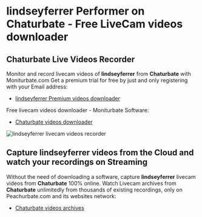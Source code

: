 # lindseyferrer Performer on Chaturbate - Free LiveCam videos downloader

## Chaturbate Live Videos Recorder

Monitor and record livecam videos of **lindseyferrer** from **Chaturbate** with Moniturbate.com
Get a premium trial for free by just and only registering with your Email address:
* [lindseyferrer Premium videos downloader](https://moniturbate.com/request-demo-licence-key.html)

Free livecam videos downloader - Moniturbate Software:
* [Chaturbate videos downloader](https://moniturbate.com/moniturbate-download-software.html)

![lindseyferrer livecam videos recorder](https://peachurnet.com/templates/moniturbate-software.png)


## Capture lindseyferrer videos from the Cloud and watch your recordings on Streaming

Without the need of downloading a software, capture **lindseyferrer** livecam videos from **Chaturbate** 100% online.
Watch Livecam archives from **Chaturbate** unlimitedly from thousands of existing recordings, only on Peachurbate.com and its websites network:
* [Chaturbate videos archives](https://peachurnet.com/)